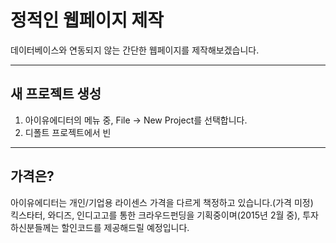 # 정적인 웹페이지 제작
데이터베이스와 연동되지 않는 간단한 웹페이지를 제작해보겠습니다.<br />

*****
## 새 프로젝트 생성
1. 아이유에디터의 메뉴 중, File -> New Project를 선택합니다.
2. 디폴트 프로젝트에서 빈 

*****
## 가격은?
아이유에디터는 개인/기업용 라이센스 가격을 다르게 책정하고 있습니다.(가격 미정)<br />
킥스타터, 와디즈, 인디고고를 통한 크라우드펀딩을 기획중이며(2015년 2월 중), 투자하신분들께는 할인코드를 제공해드릴 예정입니다.<br /><br />
